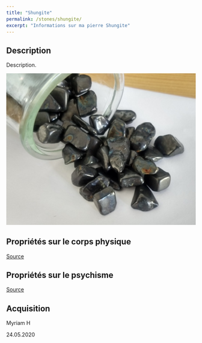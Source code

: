 ```yaml
---
title: "Shungite"
permalink: /stones/shungite/
excerpt: "Informations sur ma pierre Shungite"
---
```


## Description
Description.

![Shungite](/images/stones/Shungite_MyriamH_20200524.jpg "Shungite")

## Propriétés sur le corps physique


[Source](https://)


## Propriétés sur le psychisme


[Source](https://)

## Acquisition
Myriam H

24.05.2020
